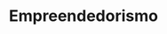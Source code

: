 ---
view: category
order: 4
top: true
title: Empreendedorismo
description: 
excerpt: 
slug: empreendedorismo
---